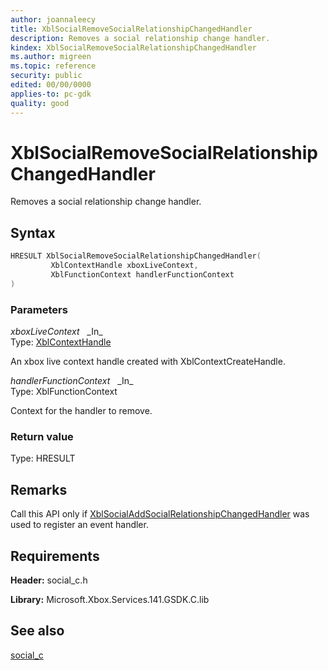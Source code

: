 ```yaml
---
author: joannaleecy
title: XblSocialRemoveSocialRelationshipChangedHandler
description: Removes a social relationship change handler.
kindex: XblSocialRemoveSocialRelationshipChangedHandler
ms.author: migreen
ms.topic: reference
security: public
edited: 00/00/0000
applies-to: pc-gdk
quality: good
---
```


# XblSocialRemoveSocialRelationshipChangedHandler  

Removes a social relationship change handler.  

## Syntax  
  
```cpp
HRESULT XblSocialRemoveSocialRelationshipChangedHandler(  
         XblContextHandle xboxLiveContext,  
         XblFunctionContext handlerFunctionContext  
)  
```  
  
### Parameters  
  
*xboxLiveContext* &nbsp;&nbsp;\_In\_  
Type: [XblContextHandle](../../types_c/handles/xblcontexthandle.md)  
  
An xbox live context handle created with XblContextCreateHandle.  
  
*handlerFunctionContext* &nbsp;&nbsp;\_In\_  
Type: XblFunctionContext  
  
Context for the handler to remove.  
  
  
### Return value  
Type: HRESULT
  

  
## Remarks  
  
<prereq /> Call this API only if [XblSocialAddSocialRelationshipChangedHandler](xblsocialaddsocialrelationshipchangedhandler.md) was used to register an event handler.
  
## Requirements  
  
**Header:** social_c.h
  
**Library:** Microsoft.Xbox.Services.141.GSDK.C.lib
  
## See also  
[social_c](../social_c_members.md)  
  
  